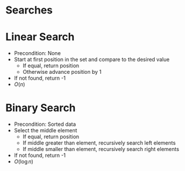 # Searches

# Linear Search

-   Precondition: None
-   Start at first position in the set and compare to the desired value
    -   If equal, return position
    -   Otherwise advance position by 1
-   If not found, return -1
-   $O(n)$

# Binary Search

-   Precondition: Sorted data
-   Select the middle element
    -   If equal, return position
    -   If middle greater than element, recursively search left elements
    -   If middle smaller than element, recursively search right elements
-   If not found, return -1
-   $O(\log n)$

